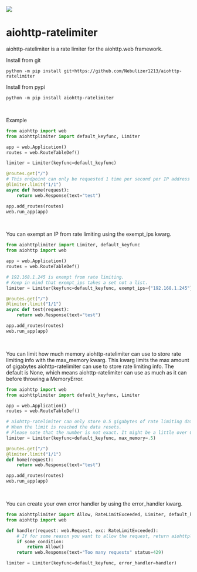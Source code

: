 <a href="https://jgltechnologies.com/discord">
<img src="https://discord.com/api/guilds/844418702430175272/embed.png">
</a>

# aiohttp-ratelimiter

aiohttp-ratelimiter is a rate limiter for the aiohttp.web framework.


Install from git
```
python -m pip install git+https://github.com/Nebulizer1213/aiohttp-ratelimiter
```

Install from pypi
```
python -m pip install aiohttp-ratelimiter
```

<br>


Example

```python
from aiohttp import web
from aiohttplimiter import default_keyfunc, Limiter

app = web.Application()
routes = web.RouteTableDef()

limiter = Limiter(keyfunc=default_keyfunc)

@routes.get("/")
# This endpoint can only be requested 1 time per second per IP address
@limiter.limit("1/1")
async def home(request):
    return web.Response(text="test")

app.add_routes(routes)
web.run_app(app)
```

<br>

You can exempt an IP from rate limiting using the exempt_ips kwarg.

```python
from aiohttplimiter import Limiter, default_keyfunc
from aiohttp import web

app = web.Application()
routes = web.RouteTableDef()

# 192.168.1.245 is exempt from rate limiting.
# Keep in mind that exempt_ips takes a set not a list.
limiter = Limiter(keyfunc=default_keyfunc, exempt_ips={"192.168.1.245"})

@routes.get("/")
@limiter.limit("1/1")
async def test(request):
    return web.Response(text="test")

app.add_routes(routes)
web.run_app(app)
```

<br>

You can limit how much memory aiohttp-ratelimiter can use to store rate limiting info with the max_memory kwarg.
This kwarg limits the max amount of gigabytes aiohttp-ratelimiter can use to store rate limiting info. The default is None, which means aiohttp-ratelimiter can use as much as it can before throwing a MemoryError.

```python
from aiohttp import web
from aiohttplimiter import default_keyfunc, Limiter

app = web.Application()
routes = web.RouteTableDef()

# aiohttp-ratelimiter can only store 0.5 gigabytes of rate limiting data.
# When the limit is reached the data resets.
# Please note that the number is not exact. It might be a little over 0.5.
limiter = Limiter(keyfunc=default_keyfunc, max_memory=.5)

@routes.get("/")
@limiter.limit("1/1")
def home(request):
    return web.Response(text="test")

app.add_routes(routes)
web.run_app(app)
```

<br>

You can create your own error handler by using the error_handler kwarg.

```python
from aiohttplimiter import Allow, RateLimitExceeded, Limiter, default_keyfunc
from aiohttp import web

def handler(request: web.Request, exc: RateLimitExceeded):
    # If for some reason you want to allow the request, return aiohttplimiter.Allow().
    if some_condition:
        return Allow()
    return web.Response(text="Too many requests" status=429)

limiter = Limiter(keyfunc=default_keyfunc, error_handler=handler)
```


